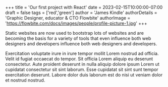 +++
title = 'Our first project with React'
date = 2023-02-15T10:00:00-07:00
draft = false
tags = ['red','green']
author = 'James Kindle'
authorDetails = 'Graphic Designer, educator & CTO Flowbite'
authorImage = 'https://flowbite.com/docs/images/people/profile-picture-1.jpg'
+++

Static websites are now used to bootstrap lots of websites and are becoming the basis for a variety of tools that even influence both web designers and developers influence both web designers and developers.

Exercitation voluptate irure in irure tempor mollit Lorem nostrud ad officia. Velit id fugiat occaecat do tempor. Sit officia Lorem aliquip eu deserunt consectetur. Aute proident deserunt in nulla aliquip dolore ipsum Lorem ut cupidatat consectetur sit sint laborum. Esse cupidatat sit sint sunt tempor exercitation deserunt. Labore dolor duis laborum est do nisi ut veniam dolor et nostrud nostrud.
